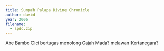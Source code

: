 ```yaml
---
title: Sumpah Palapa Divine Chronicle
author: david
year: 2006
filename:
  - spdc.zip
---
```

Abe Bambo Cici bertugas menolong Gajah Mada? melawan Kertanegara?
